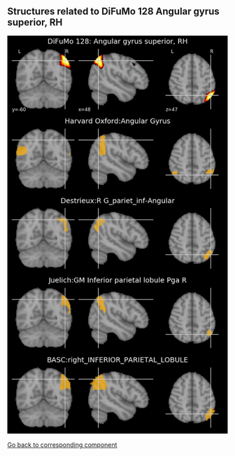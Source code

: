 


## Structures related to DiFuMo 128 Angular gyrus superior, RH

![21](21.jpg "Structures related to DiFuMo 128 Angular gyrus superior, RH")

[Go back to corresponding component](https://parietal-inria.github.io/DiFuMo/128/html/21.html)
